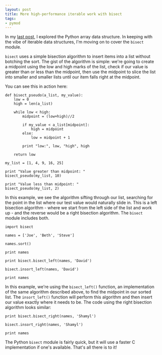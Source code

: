 ```yaml
---
layout: post
title: More high-performance iterable work with bisect
tags:
- pymod
---
```


In my [last post](/2015/01/05/and-here-i-was-thinking-arrays-were-for-javascript-and-lists-were-for-python.html), I explored the Python array data structure. In keeping with the vibe of iterable data structures, I'm moving on to cover the `bisect` module.

`bisect` uses a simple bisection algorithm to insert items into a list without botching the sort. The gist of the algorithm is simple: we're going to create a midpoint using the low and high marks of the list, check if our value is greater than or less than the midpoint, then use the midpoint to slice the list into smaller and smaller lists until our item falls right at the midpoint.

You can see this in action here:

	def bisect_pseudo(a_list, my_value):
		low = 0
		high = len(a_list)

		while low < high:
			midpoint = (low+high)//2

			if my_value < a_list[midpoint]:
				high = midpoint
			else:
				low = midpoint + 1

			print "low:", low, "high", high

		return low

	my_list = [1, 4, 9, 16, 25]

	print "Value greater than midpoint: "
	bisect_pseudo(my_list, 10)

	print "Value less than midpoint: "
	bisect_pseudo(my_list, 2)

In this example, we see the algorithm sifting through our list, searching for the point in the list where our test value would naturally slide in. This is a left bisection algorithm - where we start from the left side of the list and work up - and the reverse would be a right bisection algorithm. The `bisect` module includes both.

	import bisect

	names = ['Joe', 'Beth', 'Steve']

	names.sort()

	print names

	print bisect.bisect_left(names, 'David')

	bisect.insort_left(names, 'David')

	print names

In this example, we're using the `bisect_left()` function, an implementation of the same algorithm described above, to find the midpoint in our sorted list. The `insort_left()` function will perform this algorithm and then insert our value exactly where it needs to be. The code using the right bisection algorithm looks similar:

	print bisect.bisect_right(names, 'Shamyl')

	bisect.insort_right(names, 'Shamyl')

	print names

The Python `bisect` module is fairly quick, but it will use a faster C implementation if one's available. That's all there is to it! 